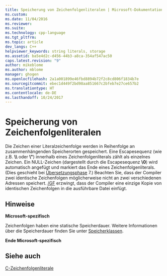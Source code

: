 ```yaml
---
title: Speicherung von Zeichenfolgenliteralen | Microsoft-Dokumentation
ms.custom: 
ms.date: 11/04/2016
ms.reviewer: 
ms.suite: 
ms.technology: cpp-language
ms.tgt_pltfrm: 
ms.topic: article
dev_langs: C++
helpviewer_keywords: string literals, storage
ms.assetid: ba5e4d2c-d456-44b3-a8ca-354af547ac50
caps.latest.revision: "9"
author: mikeblome
ms.author: mblome
manager: ghogen
ms.openlocfilehash: 2a1a001899e46fbd8894b72f2c8cd806f1834b7e
ms.sourcegitcommit: ebec1d449f2bd98aa851667c2bfeb7e27ce657b2
ms.translationtype: HT
ms.contentlocale: de-DE
ms.lasthandoff: 10/24/2017
---
```

# <a name="storage-of-string-literals"></a>Speicherung von Zeichenfolgenliteralen
Die Zeichen einer Literalzeichenfolge werden in Reihenfolge an zusammenhängenden Speicherorten gespeichert. Eine Escapesequenz (wie z.B. **\\\\** oder **\\"**) innerhalb eines Zeichenfolgenliterals zählt als einzelnes Zeichen. Ein NULL-Zeichen (dargestellt durch die Escapesequenz **\0**) wird automatisch angefügt und markiert das Ende eines Zeichenfolgenliterals. (Dies geschieht bei [Übersetzungsphase](../preprocessor/phases-of-translation.md) 7.) Beachten Sie, dass der Compiler zwei identische Zeichenfolgen möglicherweise nicht an zwei verschiedenen Adressen speichert. [/GF](../build/reference/gf-eliminate-duplicate-strings.md) erzwingt, dass der Compiler eine einzige Kopie von identischen Zeichenfolgen in die ausführbare Datei einfügt.  
  
## <a name="remarks"></a>Hinweise  
 **Microsoft-spezifisch**  
  
 Zeichenfolgen haben eine statische Speicherdauer. Weitere Informationen über die Speicherdauer finden Sie unter [Speicherklassen](../c-language/c-storage-classes.md).  
  
 **Ende Microsoft-spezifisch**  
  
## <a name="see-also"></a>Siehe auch  
 [C-Zeichenfolgenliterale](../c-language/c-string-literals.md)
